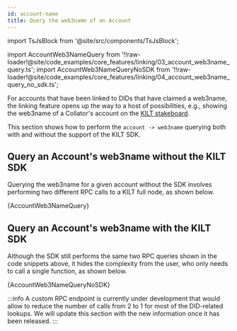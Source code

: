 ```yaml
---
id: account-name
title: Query the web3name of an Account
---
```


import TsJsBlock from '@site/src/components/TsJsBlock';

import AccountWeb3NameQuery from '!!raw-loader!@site/code_examples/core_features/linking/03_account_web3name_query.ts';
import AccountWeb3NameQueryNoSDK from '!!raw-loader!@site/code_examples/core_features/linking/04_account_web3name_query_no_sdk.ts';

For accounts that have been linked to DIDs that have claimed a web3name, the linking feature opens up the way to a host of possibilities, e.g., showing the web3name of a Collator's account on the [KILT stakeboard][kilt-stakeboard].

This section shows how to perform the `account -> web3name` querying both with and without the support of the KILT SDK.

## Query an Account's web3name without the KILT SDK

Querying the web3name for a given account without the SDK involves performing two different RPC calls to a KILT full node, as shown below.

<TsJsBlock>
  {AccountWeb3NameQuery}
</TsJsBlock>

## Query an Account's web3name with the KILT SDK

Although the SDK still performs the same two RPC queries shown in the code snippets above, it hides the complexity from the user, who only needs to call a single function, as shown below.

<TsJsBlock>
  {AccountWeb3NameQueryNoSDK}
</TsJsBlock>

:::info
A custom RPC endpoint is currently under development that would allow to reduce the number of calls from 2 to 1 for most of the DID-related lookups.
We will update this section with the new information once it has been released.
:::

[kilt-stakeboard]: https://stakeboard.kilt.io/
